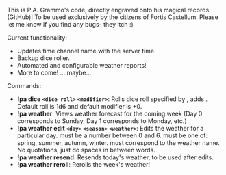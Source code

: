 This is P.A. Grammo's code, directly engraved onto his magical records (GitHub)! 
To be used exclusively by the citizens of Fortis Castellum. Please let me know if you find any bugs- they itch :)

Current functionality:

- Updates time channel name with the server time.
- Backup dice roller.
- Automated and configurable weather reports!
- More to come! ... maybe...

Commands:  
- **!pa dice `<dice roll>` `<modifier>`**:  Rolls dice roll specified by <dice roll>, adds <modifier>. Default roll is 1d6 and default modifier is +0.
- **!pa weather**: Views weather forecast for the coming week (Day 0 corresponds to Sunday, Day 1 corresponds to Monday, etc.)
- **!pa weather edit `<day>` `<season>` `<weather>`**: Edits the weather for a particular day. <day> must be a number between 0 and 6. <season> must be one of: spring, summer, autumn, winter.  <weather> must correspond to the weather name. No quotations, just do spaces in between words.
- **!pa weather resend**: Resends today's weather, to be used after edits.
- **!pa weather reroll**: Rerolls the week's weather! 
